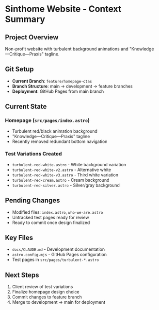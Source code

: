 # Sinthome Website - Context Summary

## Project Overview
Non-profit website with turbulent background animations and "Knowledge—Critique—Praxis" tagline.

## Git Setup
- **Current Branch**: `feature/homepage-ctas`
- **Branch Structure**: main → development → feature branches
- **Deployment**: GitHub Pages from main branch

## Current State
### Homepage (`src/pages/index.astro`)
- Turbulent red/black animation background
- "Knowledge—Critique—Praxis" tagline
- Recently removed redundant bottom navigation

### Test Variations Created
- `turbulent-red-white.astro` - White background variation
- `turbulent-red-white-v2.astro` - Alternative white
- `turbulent-red-white-v3.astro` - Third white variation
- `turbulent-red-cream.astro` - Cream background
- `turbulent-red-silver.astro` - Silver/gray background

## Pending Changes
- Modified files: `index.astro`, `who-we-are.astro`
- Untracked test pages ready for review
- Ready to commit once design finalized

## Key Files
- `docs/CLAUDE.md` - Development documentation
- `astro.config.mjs` - GitHub Pages configuration
- Test pages in `src/pages/turbulent-*.astro`

## Next Steps
1. Client review of test variations
2. Finalize homepage design choice
3. Commit changes to feature branch
4. Merge to development → main for deployment